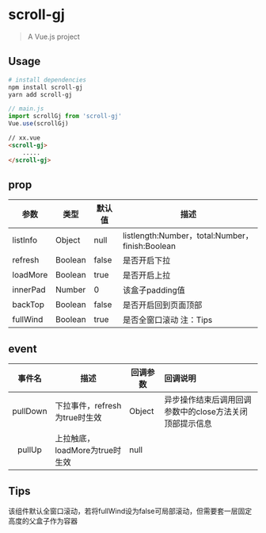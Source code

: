 # scroll-gj

> A Vue.js project

## Usage

``` bash
# install dependencies
npm install scroll-gj
yarn add scroll-gj
```

```js
// main.js
import scrollGj from 'scroll-gj'
Vue.use(scrollGj)
```

```html
// xx.vue
<scroll-gj>
    .....
</scroll-gj>
```

## prop

| 参数     | 类型    | 默认值 | 描述                                            |
| -------- | ------- | ------ | ----------------------------------------------- |
| listInfo | Object  | null   | listlength:Number，total:Number，finish:Boolean |
| refresh  | Boolean | false  | 是否开启下拉                                    |
| loadMore | Boolean | true   | 是否开启上拉                                    |
| innerPad | Number  | 0      | 该盒子padding值                                 |
| backTop  | Boolean | false  | 是否开启回到页面顶部                            |
| fullWind | Boolean | true   | 是否全窗口滚动    注：Tips                      |

## event

|  事件名  | 描述                            | 回调参数 | 回调说明                                                |
| :------: | ------------------------------- | -------- | :------------------------------------------------------ |
| pullDown | 下拉事件，refresh为true时生效   | Object   | 异步操作结束后调用回调参数中的close方法关闭顶部提示信息 |
|  pullUp  | 上拉触底， loadMore为true时生效 | null     |                                                         |

## Tips

该组件默认全窗口滚动，若将fullWind设为false可局部滚动，但需要套一层固定高度的父盒子作为容器